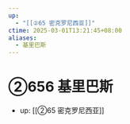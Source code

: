 ```yaml
---
up:
  - "[[②65 密克罗尼西亚]]"
ctime: 2025-03-01T13:21:45+08:00
aliases:
  - 基里巴斯
---
```


# ②656 基里巴斯

- up: [[②65 密克罗尼西亚]]

